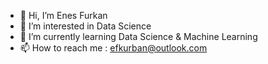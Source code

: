 - 👋 Hi, I’m Enes Furkan
- 👀 I’m interested in Data Science
- 🌱 I’m currently learning Data Science & Machine Learning
- 📫 How to reach me : efkurban@outlook.com

<!---
furkaneness/furkaneness is a ✨ special ✨ repository because its `README.md` (this file) appears on your GitHub profile.
You can click the Preview link to take a look at your changes.
--->
